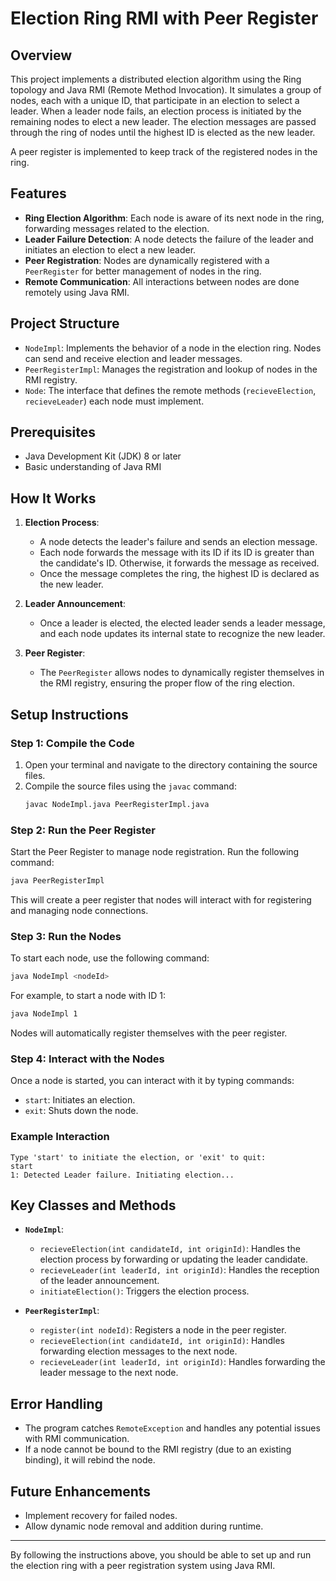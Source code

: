 # Election Ring RMI with Peer Register

## Overview
This project implements a distributed election algorithm using the Ring topology and Java RMI (Remote Method Invocation). It simulates a group of nodes, each with a unique ID, that participate in an election to select a leader. When a leader node fails, an election process is initiated by the remaining nodes to elect a new leader. The election messages are passed through the ring of nodes until the highest ID is elected as the new leader.

A peer register is implemented to keep track of the registered nodes in the ring.

## Features
- **Ring Election Algorithm**: Each node is aware of its next node in the ring, forwarding messages related to the election.
- **Leader Failure Detection**: A node detects the failure of the leader and initiates an election to elect a new leader.
- **Peer Registration**: Nodes are dynamically registered with a `PeerRegister` for better management of nodes in the ring.
- **Remote Communication**: All interactions between nodes are done remotely using Java RMI.

## Project Structure
- `NodeImpl`: Implements the behavior of a node in the election ring. Nodes can send and receive election and leader messages.
- `PeerRegisterImpl`: Manages the registration and lookup of nodes in the RMI registry.
- `Node`: The interface that defines the remote methods (`recieveElection`, `recieveLeader`) each node must implement.

## Prerequisites
- Java Development Kit (JDK) 8 or later
- Basic understanding of Java RMI

## How It Works
1. **Election Process**:
    - A node detects the leader's failure and sends an election message.
    - Each node forwards the message with its ID if its ID is greater than the candidate's ID. Otherwise, it forwards the message as received.
    - Once the message completes the ring, the highest ID is declared as the new leader.

2. **Leader Announcement**:
    - Once a leader is elected, the elected leader sends a leader message, and each node updates its internal state to recognize the new leader.

3. **Peer Register**:
    - The `PeerRegister` allows nodes to dynamically register themselves in the RMI registry, ensuring the proper flow of the ring election.

## Setup Instructions

### Step 1: Compile the Code
1. Open your terminal and navigate to the directory containing the source files.
2. Compile the source files using the `javac` command:
   ```bash
   javac NodeImpl.java PeerRegisterImpl.java
   ```

### Step 2: Run the Peer Register
Start the Peer Register to manage node registration. Run the following command:
```bash
java PeerRegisterImpl
```
This will create a peer register that nodes will interact with for registering and managing node connections.

### Step 3: Run the Nodes
To start each node, use the following command:
```bash
java NodeImpl <nodeId>
```
For example, to start a node with ID 1:
```bash
java NodeImpl 1
```
Nodes will automatically register themselves with the peer register.

### Step 4: Interact with the Nodes
Once a node is started, you can interact with it by typing commands:
- `start`: Initiates an election.
- `exit`: Shuts down the node.

### Example Interaction
```
Type 'start' to initiate the election, or 'exit' to quit:
start
1: Detected Leader failure. Initiating election...
```

## Key Classes and Methods

- **`NodeImpl`**:
    - `recieveElection(int candidateId, int originId)`: Handles the election process by forwarding or updating the leader candidate.
    - `recieveLeader(int leaderId, int originId)`: Handles the reception of the leader announcement.
    - `initiateElection()`: Triggers the election process.

- **`PeerRegisterImpl`**:
    - `register(int nodeId)`: Registers a node in the peer register.
    - `recieveElection(int candidateId, int originId)`: Handles forwarding election messages to the next node.
    - `recieveLeader(int leaderId, int originId)`: Handles forwarding the leader message to the next node.

## Error Handling
- The program catches `RemoteException` and handles any potential issues with RMI communication.
- If a node cannot be bound to the RMI registry (due to an existing binding), it will rebind the node.

## Future Enhancements
- Implement recovery for failed nodes.
- Allow dynamic node removal and addition during runtime.

---

By following the instructions above, you should be able to set up and run the election ring with a peer registration system using Java RMI.